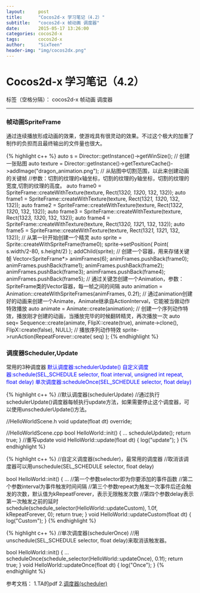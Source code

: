 ```yaml
---
layout:     post
title:      "Cocos2d-x 学习笔记（4.2）"
subtitle:   "cocos2d-x 帧动画 调度器"
date:       2015-05-17 13:26:00
categories: cocos2d-x
tags:       cocos2d-x
author:     "SixTeen"
header-img: "img/cocos2dx.png"
---
```


# Cocos2d-x 学习笔记（4.2）

标签（空格分隔）： cocos2d-x 帧动画 调度器

---

### **帧动画SpriteFrame**

通过连续播放形成动画的效果，使游戏具有很灵动的效果。不过这个极大的加重了制作的负担而且最终输出的文件量也很大。

{% highlight c++ %}
auto s = Director::getInstance()->getWinSize();
// 创建一张贴图
auto texture = Director::getInstance()->getTextureCache()->addImage("dragon_animation.png");
// 从贴图中切割范围，以此来创建动画的关键帧
//参数：切割的纹理的x轴坐标，切割的纹理的y轴坐标，切割的纹理的宽度,切割的纹理的高度。
auto frame0 = SpriteFrame::createWithTexture(texture, Rect(132*0, 132*0, 132, 132));
auto frame1 = SpriteFrame::createWithTexture(texture, Rect(132*1, 132*0, 132, 132));
auto frame2 = SpriteFrame::createWithTexture(texture, Rect(132*2, 132*0, 132, 132));
auto frame3 = SpriteFrame::createWithTexture(texture, Rect(132*3, 132*0, 132, 132));
auto frame4 = SpriteFrame::createWithTexture(texture, Rect(132*0, 132*1, 132, 132));
auto frame5 = SpriteFrame::createWithTexture(texture, Rect(132*1, 132*1, 132, 132));
// 从第一针开始创建一个精灵
auto sprite = Sprite::createWithSpriteFrame(frame0);
sprite->setPosition( Point( s.width/2-80, s.height/2) );
addChild(sprite);
// 创建一个容器，用来存储关键帧
Vector<SpriteFrame*> animFrames(6);
animFrames.pushBack(frame0);
animFrames.pushBack(frame1);
animFrames.pushBack(frame2);
animFrames.pushBack(frame3);
animFrames.pushBack(frame4);
animFrames.pushBack(frame5);
// 通过关键怎创建一个Animation，参数：SpriteFrame类的Vector容器，每一帧之间的间隔
auto animation = Animation::createWithSpriteFrames(animFrames, 0.2f);
// 通过animation创建好的动画来创建一个Animate，Animate继承自ActionInterval，它能被当做动作特效播放
auto animate = Animate::create(animation);
// 创建一个序列动作特效，播放刚才创建的动画，当播放完毕的时候翻转精灵，再次播放一次
auto seq= Sequence::create(animate, FlipX::create(true), animate->clone(), FlipX::create(false), NULL);
// 播放序列动作特效
sprite->runAction(RepeatForever::create( seq) );
{% endhighlight %}

### **调度器Scheduler,Update**

常用的3种调度器
<font color="blue">
默认调度器:schedulerUpdate()
自定义调度器:schedule(SEL_SCHEDULE selector, float interval, unsigned int repeat, float delay)
单次调度器:scheduleOnce(SEL_SCHEDULE selector, float delay)
</font>

{% highlight c++ %}
//默认调度器(schedulerUpdate)
//通过执行schedulerUpdate()调度器每帧执行update方法，如果需要停止这个调度器，可以使用unschedulerUpdate()方法。

//HelloWorldScene.h
void update(float dt) override;

//HelloWorldScene.cpp
bool HelloWorld::init()
{    ...
    scheduleUpdate();
    return true;
}
//重写update
void HelloWorld::update(float dt)
{
    log("update");
}
{% endhighlight %}

{% highlight c++ %}
//自定义调度器(scheduler)，最常用的调度器
//取消该调度器可以用unschedule(SEL_SCHEDULE selector, float delay)

bool HelloWorld::init()
{
    ...
    //第一个参数selector即为你要添加的事件函数
    //第二个参数interval为事件触发时间间隔
    //第三个参数repeat为触发一次事件后还会触发的次数，默认值为kRepeatForever，表示无限触发次数
    //第四个参数delay表示第一次触发之前的延时
    schedule(schedule_selector(HelloWorld::updateCustom), 1.0f, kRepeatForever, 0);
    return true;
}
 void HelloWorld::updateCustom(float dt)
{
    log("Custom");
}
{% endhighlight %}

{% highlight c++ %}
//单次调度器(schedulerOnce)
//用unschedule(SEL_SCHEDULE selector, float delay)来取消该触发器。

bool HelloWorld::init()
{
    ...
    scheduleOnce(schedule_selector(HelloWorld::updateOnce), 0.1f);
    return true;
}
void HelloWorld::updateOnce(float dt)
{
    log("Once");
}
{% endhighlight %}

参考文档：
1.TA的pdf
2.[调度器(scheduler)](http://cn.cocos2d-x.org/article/index?type=cocos2d-x&url=/doc/cocos-docs-master/manual/framework/native/v3/scheduler/zh.md)